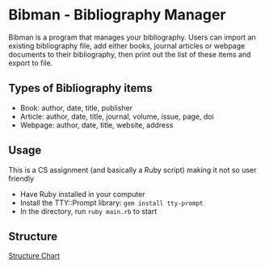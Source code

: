 # Bibman - Bibliography Manager

Bibman is a program that manages your bibliography. Users can import an existing bibliography file, add either books, journal articles or webpage documents to their bibliography, then print out the list of these items and export to file.

## Types of Bibliography items

- Book: author, date, title, publisher
- Article: author, date, title, journal, volume, issue, page, doi
- Webpage: author, date, title, website, address

## Usage

This is a CS assignment (and basically a Ruby script) making it not so user friendly

- Have Ruby installed in your computer
- Install the TTY::Prompt library: `gem install tty-prompt`
- In the directory, run `ruby main.rb` to start

## Structure

[Structure Chart](structure-chart.pdf)

